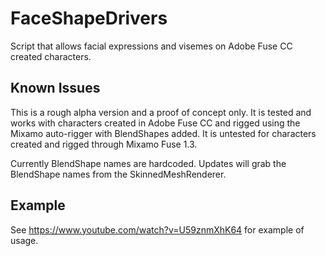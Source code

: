 # FaceShapeDrivers
Script that allows facial expressions and visemes on Adobe Fuse CC created characters.

<h2>Known Issues</h2>

This is a rough alpha version and a proof of concept only. It is tested and works with characters created in Adobe Fuse CC and rigged using the Mixamo auto-rigger with BlendShapes added. It is untested for characters created and rigged through Mixamo Fuse 1.3.

Currently BlendShape names are hardcoded. Updates will grab the BlendShape names from the SkinnedMeshRenderer.

<h2>Example</h2>

See https://www.youtube.com/watch?v=U59znmXhK64 for example of usage.





